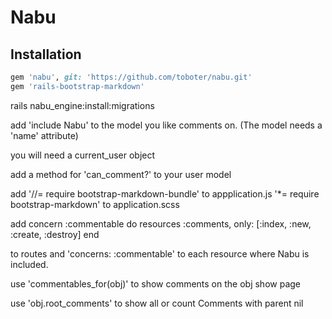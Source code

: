 # Nabu

## Installation
```ruby
gem 'nabu', git: 'https://github.com/toboter/nabu.git'
gem 'rails-bootstrap-markdown'
```

rails nabu_engine:install:migrations

add 'include Nabu' to the model you like comments on.
(The model needs a 'name' attribute)

you will need a current_user object

add a method for 'can_comment?' to your user model

add
'//= require bootstrap-markdown-bundle' to appplication.js
'*= require bootstrap-markdown' to application.scss

add
  concern :commentable do
    resources :comments, only: [:index, :new, :create, :destroy]
  end

  to routes
  and 'concerns: :commentable'
  to each resource where Nabu is included.

use 'commentables_for(obj)' to show comments on the obj show page

use 'obj.root_comments' to show all or count Comments with parent nil